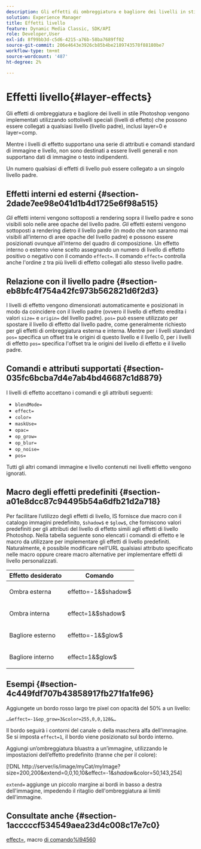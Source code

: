 ```yaml
---
description: Gli effetti di ombreggiatura e bagliore dei livelli in stile Photoshop vengono implementati utilizzando sottolivelli speciali (livelli di effetto) che possono essere collegati a qualsiasi livello (livello padre), inclusi layer=0 e layer=comp.
solution: Experience Manager
title: Effetti livello
feature: Dynamic Media Classic, SDK/API
role: Developer,User
exl-id: 8f99bb3d-c5d6-4215-a76b-58ba7689ff02
source-git-commit: 206e4643e3926cb85b4be2189743578f88180be7
workflow-type: tm+mt
source-wordcount: '487'
ht-degree: 2%

---
```


# Effetti livello{#layer-effects}

Gli effetti di ombreggiatura e bagliore dei livelli in stile Photoshop vengono implementati utilizzando sottolivelli speciali (livelli di effetto) che possono essere collegati a qualsiasi livello (livello padre), inclusi layer=0 e layer=comp.

Mentre i livelli di effetto supportano una serie di attributi e comandi standard di immagine e livello, non sono destinati a essere livelli generali e non supportano dati di immagine o testo indipendenti.

Un numero qualsiasi di effetti di livello può essere collegato a un singolo livello padre.

## Effetti interni ed esterni {#section-2dade7ee98e041d1b4d1725e6f98a515}

*Gli* effetti interni vengono sottoposti a rendering sopra il livello padre e sono visibili solo nelle aree opache del livello padre. *Gli* effetti esterni vengono sottoposti a rendering dietro il livello padre (in modo che non saranno mai visibili all’interno di aree opache del livello padre) e possono essere posizionati ovunque all’interno del quadro di composizione. Un effetto interno o esterno viene scelto assegnando un numero di livello di effetto positivo o negativo con il comando `effect=`. Il comando `effect=` controlla anche l&#39;ordine z tra più livelli di effetto collegati allo stesso livello padre.

## Relazione con il livello padre {#section-eb8bfc4f754a42fc973b562821d6f2d3}

I livelli di effetto vengono dimensionati automaticamente e posizionati in modo da coincidere con il livello padre (ovvero il livello di effetto eredita i valori `size=` e `origin=` del livello padre). `pos=` può essere utilizzato per spostare il livello di effetto dal livello padre, come generalmente richiesto per gli effetti di ombreggiatura esterna e interna. Mentre per i livelli standard `pos=` specifica un offset tra le origini di questo livello e il livello 0, per i livelli di effetto `pos=` specifica l&#39;offset tra le origini del livello di effetto e il livello padre.

## Comandi e attributi supportati {#section-035fc6bcba7d4e7ab4bd46687c1d8879}

I livelli di effetto accettano i comandi e gli attributi seguenti:

* `blendMode=`
* `effect=`
* `color=`
* `maskUse=`
* `opac=`
* `op_grow=`
* `op_blur=`
* `op_noise=`
* `pos=`

Tutti gli altri comandi immagine e livello contenuti nei livelli effetto vengono ignorati.

## Macro degli effetti predefiniti {#section-a01e8dcc87c94495b54a6dfb21d2a718}

Per facilitare l’utilizzo degli effetti di livello, IS fornisce due macro con il catalogo immagini predefinito, `$shadow$` e `$glow$`, che forniscono valori predefiniti per gli attributi del livello di effetto simili agli effetti di livello Photoshop. Nella tabella seguente sono elencati i comandi di effetto e le macro da utilizzare per implementare gli effetti di livello predefiniti. Naturalmente, è possibile modificare nell&#39;URL qualsiasi attributo specificato nelle macro oppure creare macro alternative per implementare effetti di livello personalizzati.

<table id="table_8089C41AD1F24223A58C7DD8F4DDF73C"> 
 <thead> 
  <tr> 
   <th class="entry"> <b> Effetto desiderato</b> </th> 
   <th class="entry"> <b> Comando</b> </th> 
  </tr> 
 </thead>
 <tbody> 
  <tr> 
   <td> <p> Ombra esterna </p> </td> 
   <td> <p> <span class="codeph"> effetto=-1&amp;$shadow$</span> </p> </td> 
  </tr> 
  <tr> 
   <td> <p> Ombra interna </p> </td> 
   <td> <p> <span class="codeph"> effect=1&amp;$shadow$</span> </p> </td> 
  </tr> 
  <tr> 
   <td> <p> Bagliore esterno </p> </td> 
   <td> <p> <span class="codeph"> effetto=-1&amp;$glow$</span> </p> </td> 
  </tr> 
  <tr> 
   <td> <p> Bagliore interno </p> </td> 
   <td> <p> <span class="codeph"> effect=1&amp;$glow$</span> </p> </td> 
  </tr> 
 </tbody> 
</table>

## Esempi {#section-4c449fdf707b43858917fb271fa1fe96}

Aggiungete un bordo rosso largo tre pixel con opacità del 50% a un livello:

`…&effect=-1&op_grow=3&color=255,0,0,128&…`

Il bordo seguirà i contorni del canale o della maschera alfa dell&#39;immagine. Se si imposta `effect=1`, il bordo viene posizionato sul bordo interno.

Aggiungi un’ombreggiatura bluastra a un’immagine, utilizzando le impostazioni dell’effetto predefinito (tranne che per il colore):

[!DNL http://server/is/image/myCat/myImage?size=200,200&extend=0,0,10,10&effect=-1&$shadow$&color=50,143,254]

`extend=` aggiunge un piccolo margine ai bordi in basso a destra dell&#39;immagine, impedendo il ritaglio dell&#39;ombreggiatura ai limiti dell&#39;immagine.

## Consultate anche {#section-1acccccf534549aea23d4c008c17e7c0}

[effect=](../../../../../is-api/http-ref/image-serving-api-ref/c-http-protocol-reference/c-command-reference/r-effect.md#reference-b1296c4afed047fb921bbc1e33752135), macro  [di comando%l94560](../../../../../is-api/http-ref/image-serving-api-ref/c-http-protocol-reference/c-syntax-and-features/r-is-http-command-macros.md#reference-ea2a9571c65a46da83eca27d0013cbf9)
